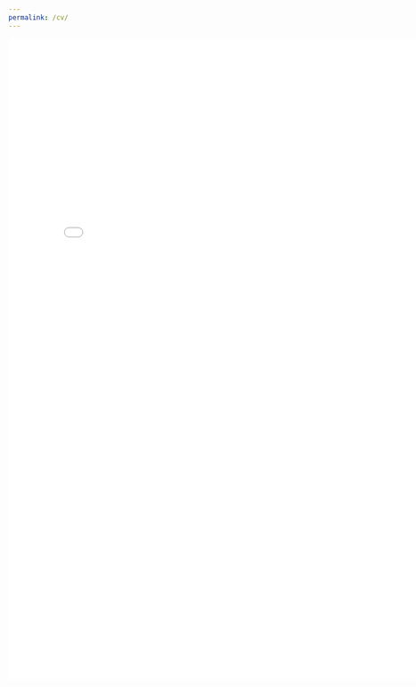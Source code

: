 ```yaml
---
permalink: /cv/
---
```


<iframe src="/assets/docs/CV.pdf#navpanes=0" style="width:800px; height:1150px;" frameborder="0"></iframe>